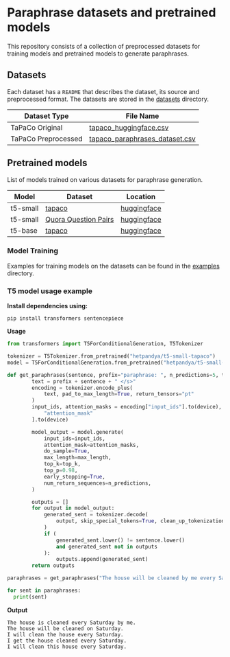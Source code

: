 # Paraphrase datasets and pretrained models
This repository consists of a collection of preprocessed datasets for training models and pretrained models to generate paraphrases.

## Datasets
Each dataset has a `README` that describes the dataset, its source and preprocessed format. The datasets are stored in the [datasets](https://github.com/hetpandya/paraphrase-datasets-pretrained-models/tree/main/datasets) directory.

Dataset Type| File Name
--- | ---
TaPaCo Original|  [tapaco_huggingface.csv](https://github.com/hetpandya/paraphrase-datasets-pretrained-models/blob/main/datasets/tapaco/tapaco_huggingface.csv)
TaPaCo Preprocessed|  [tapaco_paraphrases_dataset.csv](https://github.com/hetpandya/paraphrase-datasets-pretrained-models/blob/main/datasets/tapaco/tapaco_paraphrases_dataset.csv)

## Pretrained models
List of models trained on various datasets for paraphrase generation.

Model| Dataset | Location
--- | --- | --- |
t5-small| [tapaco](https://github.com/hetpandya/paraphrase-datasets-pretrained-models/tree/main/datasets/tapaco) | [huggingface](https://huggingface.co/hetpandya/t5-small-tapaco)
t5-small| [Quora Question Pairs](https://quoradata.quora.com/First-Quora-Dataset-Release-Question-Pairs) | [huggingface](https://huggingface.co/hetpandya/t5-small-quora)
t5-base| [tapaco](https://github.com/hetpandya/paraphrase-datasets-pretrained-models/tree/main/datasets/tapaco) | [huggingface](https://huggingface.co/hetpandya/t5-base-tapaco)

### Model Training
Examples for training models on the datasets can be found in the [examples](https://github.com/hetpandya/paraphrase-datasets-pretrained-models/tree/main/examples) directory.

### T5 model usage example

**Install dependencies using:**

```
pip install transformers sentencepiece
```

**Usage**

```python
from transformers import T5ForConditionalGeneration, T5Tokenizer

tokenizer = T5Tokenizer.from_pretrained("hetpandya/t5-small-tapaco")
model = T5ForConditionalGeneration.from_pretrained("hetpandya/t5-small-tapaco")

def get_paraphrases(sentence, prefix="paraphrase: ", n_predictions=5, top_k=120, max_length=256,device="cpu"):
        text = prefix + sentence + " </s>"
        encoding = tokenizer.encode_plus(
            text, pad_to_max_length=True, return_tensors="pt"
        )
        input_ids, attention_masks = encoding["input_ids"].to(device), encoding[
            "attention_mask"
        ].to(device)

        model_output = model.generate(
            input_ids=input_ids,
            attention_mask=attention_masks,
            do_sample=True,
            max_length=max_length,
            top_k=top_k,
            top_p=0.98,
            early_stopping=True,
            num_return_sequences=n_predictions,
        )

        outputs = []
        for output in model_output:
            generated_sent = tokenizer.decode(
                output, skip_special_tokens=True, clean_up_tokenization_spaces=True
            )
            if (
                generated_sent.lower() != sentence.lower()
                and generated_sent not in outputs
            ):
                outputs.append(generated_sent)
        return outputs

paraphrases = get_paraphrases("The house will be cleaned by me every Saturday.")

for sent in paraphrases:
  print(sent)
```

**Output**
```
The house is cleaned every Saturday by me.
The house will be cleaned on Saturday.
I will clean the house every Saturday.
I get the house cleaned every Saturday.
I will clean this house every Saturday.
```

